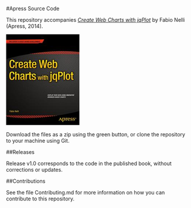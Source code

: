 #Apress Source Code

This repository accompanies [*Create Web Charts with jqPlot*](http://www.apress.com/9781484208632) by Fabio Nelli (Apress, 2014).

![Cover image](9781484208632.jpg)

Download the files as a zip using the green button, or clone the repository to your machine using Git.

##Releases

Release v1.0 corresponds to the code in the published book, without corrections or updates.

##Contributions

See the file Contributing.md for more information on how you can contribute to this repository.
